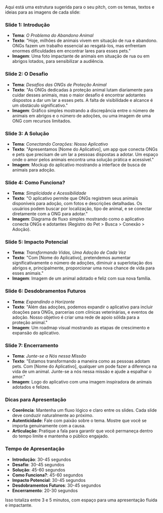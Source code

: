 Aqui está uma estrutura sugerida para o seu pitch, com os temas, textos e ideias para as imagens de cada slide:

### **Slide 1: Introdução**
- **Tema**: *O Problema do Abandono Animal*
- **Texto**: "Hoje, milhões de animais vivem em situação de rua e abandono. ONGs fazem um trabalho essencial ao resgatá-los, mas enfrentam enormes dificuldades em encontrar lares para esses pets."
- **Imagem**: Uma foto impactante de animais em situação de rua ou em abrigos lotados, para sensibilizar a audiência.

### **Slide 2: O Desafio**
- **Tema**: *Desafios das ONGs de Proteção Animal*
- **Texto**: "As ONGs dedicadas à proteção animal lutam diariamente para cuidar desses animais, mas o maior desafio é encontrar adotantes dispostos a dar um lar a esses pets. A falta de visibilidade e alcance é um obstáculo significativo."
- **Imagem**: Gráfico simples mostrando a discrepância entre o número de animais em abrigos e o número de adoções, ou uma imagem de uma ONG com recursos limitados.

### **Slide 3: A Solução**
- **Tema**: *Conectando Corações: Nosso Aplicativo*
- **Texto**: "Apresentamos [Nome do Aplicativo], um app que conecta ONGs e pets que precisam de um lar a pessoas dispostas a adotar. Um espaço onde o amor pelos animais encontra uma solução prática e acessível."
- **Imagem**: Mockup do aplicativo mostrando a interface de busca de animais para adoção.

### **Slide 4: Como Funciona?**
- **Tema**: *Simplicidade e Acessibilidade*
- **Texto**: "O aplicativo permite que ONGs registrem seus animais disponíveis para adoção, com fotos e descrições detalhadas. Os usuários podem buscar por localização, tipo de animal, e se conectar diretamente com a ONG para adotar."
- **Imagem**: Diagrama de fluxo simples mostrando como o aplicativo conecta ONGs e adotantes (Registro do Pet > Busca > Conexão > Adoção).

### **Slide 5: Impacto Potencial**
- **Tema**: *Transformando Vidas, Uma Adoção de Cada Vez*
- **Texto**: "Com [Nome do Aplicativo], pretendemos aumentar significativamente o número de adoções, diminuir a superlotação dos abrigos e, principalmente, proporcionar uma nova chance de vida para esses animais."
- **Imagem**: Imagem de um animal adotado e feliz com sua nova família.

### **Slide 6: Desdobramentos Futuros**
- **Tema**: *Expandindo o Horizonte*
- **Texto**: "Além das adoções, podemos expandir o aplicativo para incluir doações para ONGs, parcerias com clínicas veterinárias, e eventos de adoção. Nosso objetivo é criar uma rede de apoio sólida para a proteção animal."
- **Imagem**: Um roadmap visual mostrando as etapas de crescimento e expansão do aplicativo.

### **Slide 7: Encerramento**
- **Tema**: *Junte-se a Nós nessa Missão*
- **Texto**: "Estamos transformando a maneira como as pessoas adotam pets. Com [Nome do Aplicativo], qualquer um pode fazer a diferença na vida de um animal. Junte-se a nós nessa missão e ajude a espalhar o amor."
- **Imagem**: Logo do aplicativo com uma imagem inspiradora de animais adotados e felizes.

### **Dicas para Apresentação**
- **Coerência**: Mantenha um fluxo lógico e claro entre os slides. Cada slide deve conduzir naturalmente ao próximo.
- **Autenticidade**: Fale com paixão sobre o tema. Mostre que você se importa genuinamente com a causa.
- **Articulação**: Pratique a fala para garantir que você permaneça dentro do tempo limite e mantenha o público engajado.

### **Tempo de Apresentação**
- **Introdução**: 30-45 segundos
- **Desafio**: 30-45 segundos
- **Solução**: 45-60 segundos
- **Como Funciona?**: 45-60 segundos
- **Impacto Potencial**: 30-45 segundos
- **Desdobramentos Futuros**: 30-45 segundos
- **Encerramento**: 20-30 segundos

Isso totaliza entre 3 e 5 minutos, com espaço para uma apresentação fluida e impactante.